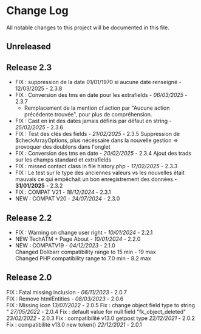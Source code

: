 # Change Log
All notable changes to this project will be documented in this file.

## Unreleased

## Release 2.3
- FIX : suppression de la date 01/01/1970 si aucune date renseigné - 12/03/2025 - 2.3.8
- FIX : Conversion des tms en date pour les extrafields - *06/03/2025* - 2.3.7
    + Remplacement de la mention cf.action par "Aucune action précédente trouvée", pour plus de compréhension.
- FIX : Cast en int des dates jamais définis par défaut en string  - *25/02/2025* - 2.3.6
- FIX : Test des clés des fields  - *21/02/2025* - 2.3.5
        Suppression de $checkArrayOptions, plus nécéssaire dans la nouvelle gestion => provoquer des doublons dans l'onglet 
- FIX : Conversion des tms en date - *20/02/2025* - 2.3.4
        Ajout des trads sur les champs standard et extrafields
- FIX : missed contact class in file history.php - *17/02/2025* - 2.3.3  
- FIX : Le test sur le type des anciennes valeurs vs les nouvelles était mauvais ce qui empêchait un bon enregistrement des données.- **31/01/2025** - 2.3.2
- FIX : COMPAT V21 - *18/12/2024* - 2.3.1
- NEW : COMPAT V20 - *24/07/2024* - 2.3.0

## Release 2.2
- FIX : Warning on change user right  - *10/01/2024* - 2.2.1
- NEW TechATM + Page About - *10/01/2024* - 2.2.0
- NEW : COMPATV19 - *04/12/2023* - 2.1.0  
    Changed Dolibarr compatibility range to 15 min - 19 max  
    Changed PHP compatibility range to 7.0 min - 8.2 max

## Release 2.0
FIX : Fatal missing inclusion - *06/11/2023* - 2.0.7  
FIX : Remove htmlEntities - *08/03/2023* - 2.0.6  
FIX : Missing icon *13/07/2022* - 2.0.5
Fix : change object field type to string  " *27/05/2022* - 2.0.4
Fix : default value for null field "fk_object_deleted" *23/02/2022* - 2.0.3
Fix : compatibilité v13.0  getpost type    *22/12/2021* - 2.0.2
Fix : compatibilité v13.0  new token()    *22/12/2021* - 2.0.1
